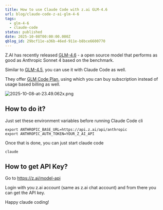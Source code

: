 ```yaml
---
title: How to use Claude Code with z.ai GLM-4.6
url: blog/claude-code-z-ai-glm-4-6
tags:
  - glm-4-6
  - claude-code
status: published
date: 2025-10-08T00:00:00.000Z
qblog_id: 29bcf11e-a36b-46ed-911e-b8bce6600770
---
```


Z.AI has recently released [GLM-4.6](https://docs.z.ai/guides/llm/glm-4.6) - a open source model that performs as good as Anthropic Sonnet 4 based on the benchmark.

Similar to [GLM-4.5](/blog/claude-code-z-ai-glm-4-5/), you can use it with Claude Code as well.

They offer [GLM Code Plan](https://go.nesin.io/glm), using which you can buy subscription instead of usage based billing as well.

![2025-10-08-at-23.49.062x.png](https://images.nesin.io/f_auto,q_auto/qblog/AIEngineerGuide/2025-10/qtyfhwjlsvenr07lywi3)

## How to do it?
Just set these environment variables before running Claude Code cli

```
export ANTHROPIC_BASE_URL=https://api.z.ai/api/anthropic
export ANTHROPIC_AUTH_TOKEN=YOUR_Z_AI_API
```

Once that is done, you can just start claude code

```
claude
```
## How to get API Key?
Go to https://z.ai/model-api

Login with you z.ai account (same as z.ai chat account) and from there you can get the API key.

Happy claude coding!